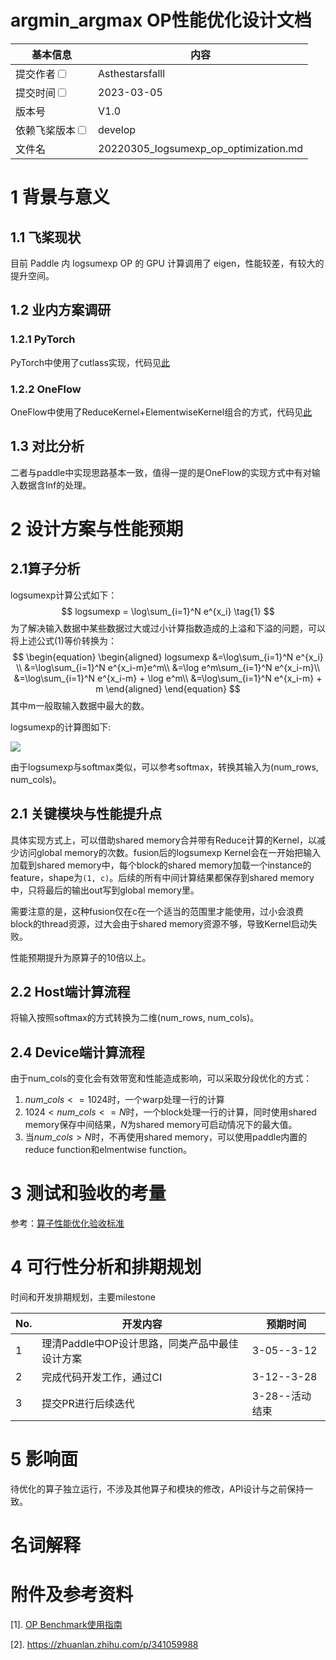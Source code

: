 # argmin_argmax OP性能优化设计文档


| 基本信息                                                     | 内容                                      |
| ------------------------------------------------------------ | ----------------------------------------- |
| 提交作者<input type="checkbox" class="rowselector hidden">   | Asthestarsfalll                           |
| 提交时间<input type="checkbox" class="rowselector hidden">   | 2023-03-05                                |
| 版本号                                                       | V1.0                                      |
| 依赖飞桨版本<input type="checkbox" class="rowselector hidden"> | develop                                   |
| 文件名                                                       | 20220305_logsumexp_op_optimization.md<br> |


# 1 背景与意义

## 1.1 飞桨现状

目前 Paddle 内 logsumexp OP 的 GPU 计算调用了 eigen，性能较差，有较大的提升空间。

## 1.2 业内方案调研

### 1.2.1 PyTorch

PyTorch中使用了cutlass实现，代码见[此](https://github.com/pytorch/pytorch/blob/43e71cddb0dc85b43a98238740bd5f8584d841fd/aten/src/ATen/native/transformers/cuda/mem_eff_attention/epilogue_thread_apply_logsumexp.h#L108)

### 1.2.2 OneFlow

OneFlow中使用了ReduceKernel+ElementwiseKernel组合的方式，代码见[此](https://github.com/Oneflow-Inc/oneflow/blob/1979b9eb1f302f22b882f1c78ba6ce93e9cc2c91/oneflow/core/functional/impl/math_functor.cpp#L982-L1003)

## 1.3 对比分析

二者与paddle中实现思路基本一致，值得一提的是OneFlow的实现方式中有对输入数据含Inf的处理。

# 2 设计方案与性能预期

## 2.1算子分析

logsumexp计算公式如下：
$$
logsumexp = \log\sum_{i=1}^N e^{x_i} \tag{1}
$$
为了解决输入数据中某些数据过大或过小计算指数造成的上溢和下溢的问题，可以将上述公式(1)等价转换为：
$$
\begin{equation} 
\begin{aligned}
logsumexp &=\log\sum_{i=1}^N e^{x_i} \\
&=\log\sum_{i=1}^N e^{x_i-m}e^m\\
&=\log e^m\sum_{i=1}^N e^{x_i-m}\\
&=\log\sum_{i=1}^N e^{x_i-m} + \log e^m\\
&=\log\sum_{i=1}^N e^{x_i-m} + m
\end{aligned}
\end{equation}
$$
其中m一般取输入数据中最大的数。

logsumexp的计算图如下:

![](./da.png)

由于logsumexp与softmax类似，可以参考softmax，转换其输入为(num_rows, num_cols)。

## 2.1 关键模块与性能提升点

具体实现方式上，可以借助shared memory合并带有Reduce计算的Kernel，以减少访问global memory的次数。fusion后的logsumexp Kernel会在一开始把输入加载到shared memory中，每个block的shared memory加载一个instance的feature，shape为`(1, c)`。后续的所有中间计算结果都保存到shared memory中，只将最后的输出out写到global memory里。

需要注意的是，这种fusion仅在c在一个适当的范围里才能使用，过小会浪费block的thread资源，过大会由于shared memory资源不够，导致Kernel启动失败。

性能预期提升为原算子的10倍以上。

## 2.2 Host端计算流程

将输入按照softmax的方式转换为二维(num_rows, num_cols)。

## 2.4 Device端计算流程

由于num_cols的变化会有效带宽和性能造成影响，可以采取分段优化的方式：

1. $num\_cols<=1024$时，一个warp处理一行的计算
2. $1024 < num\_cols<=N$时，一个block处理一行的计算，同时使用shared memory保存中间结果，$N$为shared memory可启动情况下的最大值。
3. 当$num\_cols>N$时，不再使用shared memory，可以使用paddle内置的reduce function和elmentwise function。



# 3 测试和验收的考量

参考：[算子性能优化验收标准](http://agroup.baidu.com/paddle-perf/md/article/4892913)



# 4 可行性分析和排期规划

时间和开发排期规划，主要milestone

| No.  | 开发内容                                       | 预期时间       |
| ---- | ---------------------------------------------- | -------------- |
| 1    | 理清Paddle中OP设计思路，同类产品中最佳设计方案 | 3-05--3-12     |
| 2    | 完成代码开发工作，通过CI                       | 3-12--3-28     |
| 3    | 提交PR进行后续迭代                             | 3-28--活动结束 |



# 5 影响面

待优化的算子独立运行，不涉及其他算子和模块的修改，API设计与之前保持一致。


# 名词解释


# 附件及参考资料

[1]. [OP Benchmark使用指南](https://github.com/PaddlePaddle/benchmark/blob/master/api/README.md)

[2]. https://zhuanlan.zhihu.com/p/341059988
